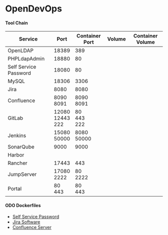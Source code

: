 # OpenDevOps

#### Tool Chain

Service|Port|Container Port|Volume|Container Volume
----|----|----|----|----
OpenLDAP|18389|389||
PHPLdapAdmin|18880|80||
Self Service Password|18080|80||
MySQL|18306|3306|
Jira|8080|8080||
Confluence|8090<br>8091|8090<br>8091||
GitLab|12080<br>12443<br>222|80<br>443<br>222||
Jenkins|15080<br>50000|8080<br>50000||
SonarQube|9000|9000||
Harbor||||
Rancher|17443|443||
JumpServer|17080<br>2222|80<br>2222||
Portal|80<br>443|80<br>443||

#### ODO Dockerfiles

- [Self Service Password](https://github.com/seoktaehyeon/docker-self-service-password/blob/1.3/Dockerfile)
- [Jira Software](https://github.com/seoktaehyeon/docker-jira-software)
- [Confluence Server](https://github.com/seoktaehyeon/docker-confluence-server)
